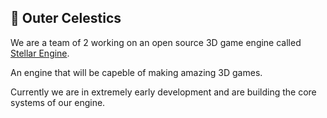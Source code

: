 ## 🚀 Outer Celestics

We are a team of 2 working on an open source 3D game engine called [Stellar Engine](https://github.com/OuterCelestics/StellarEngine).

An engine that will be capeble of making amazing 3D games.

Currently we are in extremely early development and are building the core systems of our engine.
